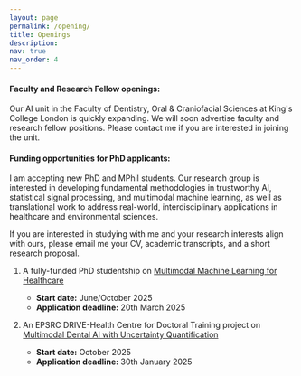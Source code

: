 ```yaml
---
layout: page
permalink: /opening/
title: Openings
description:
nav: true
nav_order: 4
---
```


#### Faculty and Research Fellow openings:

Our AI unit in the Faculty of Dentistry, Oral & Craniofacial Sciences at King's College London is quickly expanding. We will soon advertise faculty and research fellow positions. Please contact me if you are interested in joining the unit.



#### Funding opportunities for PhD applicants:

I am accepting new PhD and MPhil students. Our research group is interested in developing fundamental methodologies in trustworthy AI, statistical signal processing, and multimodal machine learning, as well as translational work to address real-world, interdisciplinary applications in healthcare and environmental sciences.

If you are interested in studying with me and your research interests align with ours, please email me your CV, academic transcripts, and a short research proposal.

1. A fully-funded PhD studentship on [Multimodal Machine Learning for Healthcare](https://www.kcl.ac.uk/dentistry/research/phd-opportunities-folder/multimodal-machine-learning-for-healthcare)  
   - **Start date:** June/October 2025  
   - **Application deadline:** 20th March 2025  

2. An EPSRC DRIVE-Health Centre for Doctoral Training project on [Multimodal Dental AI with Uncertainty Quantification](https://www.drive-health.org.uk/projectpages/projects_2025_109)  
   - **Start date:** October 2025  
   - **Application deadline:** 30th January 2025
